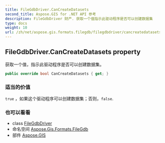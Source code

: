 ```yaml
---
title: FileGdbDriver.CanCreateDatasets
second_title: Aspose.GIS for .NET API 参考
description: FileGdbDriver 财产. 获取一个值指示此驱动程序是否可以创建数据集
type: docs
weight: 10
url: /zh/net/aspose.gis.formats.filegdb/filegdbdriver/cancreatedatasets/
---
```

## FileGdbDriver.CanCreateDatasets property

获取一个值，指示此驱动程序是否可以创建数据集。

```csharp
public override bool CanCreateDatasets { get; }
```

### 适当的价值

`true` ，如果这个驱动程序可以创建数据集；否则，`false`.

### 也可以看看

* class [FileGdbDriver](../)
* 命名空间 [Aspose.Gis.Formats.FileGdb](../../filegdbdriver/)
* 部件 [Aspose.GIS](../../../)


